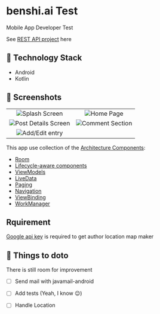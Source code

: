 # benshi.ai Test
Mobile App Developer Test

See [REST API project](https://github.com/typicode/json-server) here 

## 🚀 Technology Stack

- Android
- Kotlin

## 📸 Screenshots
|                           |                            |
| :----------------------------------: | :----------------------------------: |
| ![Splash Screen](https://user-images.githubusercontent.com/22020160/186496432-ab451a42-9ceb-4311-8b3e-1c8ca721b36a.png) | ![Home Page](https://user-images.githubusercontent.com/22020160/186496592-5801afb6-df8a-4014-8e8f-37979d2893fb.png) |
| ![Post Details Screen](https://user-images.githubusercontent.com/22020160/186496718-3a7b62ff-261b-4e87-8b03-a586cd64f024.png) | ![Comment Section](https://user-images.githubusercontent.com/22020160/186496935-8f203da7-bd57-49b2-949e-b88b1f9dc1c4.png) |
| ![Add/Edit entry](https://user-images.githubusercontent.com/22020160/186497062-96633cde-9a0b-4804-8ea5-c3fc45a7351a.png) |


This app use collection of the [Architecture Components](https://developer.android.com/arch):

- [Room](https://developer.android.com/topic/libraries/architecture/room)
- [Lifecycle-aware components](https://developer.android.com/topic/libraries/architecture/lifecycle)
- [ViewModels](https://developer.android.com/topic/libraries/architecture/viewmodel)
- [LiveData](https://developer.android.com/topic/libraries/architecture/livedata)
- [Paging](https://developer.android.com/topic/libraries/architecture/paging/)
- [Navigation](https://developer.android.com/topic/libraries/architecture/navigation/)
- [ViewBinding](https://developer.android.com/topic/libraries/view-binding)
- [WorkManager](https://developer.android.com/topic/libraries/architecture/workmanager/)

## Rquirement 
[Google api key](https://developers.google.com/maps/documentation/javascript/get-api-key) is required to get author location map maker 


## 📖 Things to doto 
There is still room for improvement
- [ ] Send mail with javamail-android
- [ ] Add tests (Yeah, I know :wink:)
- [ ] Handle Location


